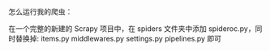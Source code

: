 怎么运行我的爬虫：

在一个完整的新建的 Scrapy 项目中，在 spiders 文件夹中添加 spideroc.py，同时替换掉:
items.py
middlewares.py
settings.py
pipelines.py
即可
